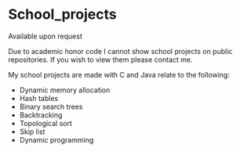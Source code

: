 # School_projects
Available upon request

Due to academic honor code I cannot show school projects on public repositories. If you wish to view them please contact me. 

My school projects are made with C and Java relate to the following:

*	Dynamic memory allocation
*	Hash tables
*	Binary search trees
*	Backtracking
*	Topological sort
*	Skip list
*	Dynamic programming 
